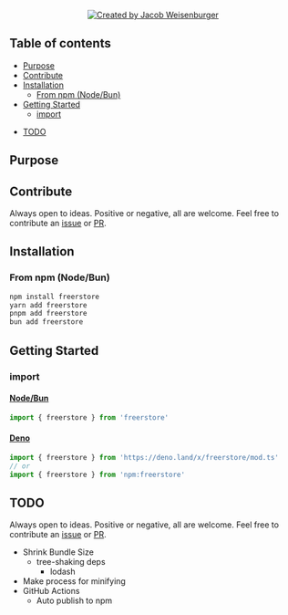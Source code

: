 <!-- <div align='center'>
    <img src='logo.svg' width='200px' alt='Zod Utilz logo' />
    <h1>Zod Utilz</h1>
    <h3>
        Framework agnostic utilities for
        <a href='https://github.com/colinhacks/zod' rel='nofollow'>
            Zod
        </a>
    </h3>
</div> -->

<br>

<div align='center'>
    <a href='https://github.com/JacobWeisenburger' rel='nofollow'>
        <img alt='Created by Jacob Weisenburger'
            src='https://img.shields.io/badge/created%20by-Jacob%20Weisenburger-274D82.svg'>
    </a>
    <!-- <a href='https://github.com/JacobWeisenburger/freerstore/stargazers' rel='nofollow'>
        <img alt='stars' src='https://img.shields.io/github/stars/JacobWeisenburger/freerstore?color=blue'>
    </a> -->
    <!-- <a href='https://www.npmjs.com/package/freerstore' rel='nofollow'>
        <img alt='downloads' src='https://img.shields.io/npm/dw/freerstore?color=blue'>
    </a> -->
</div>

<!-- <div align='center'>
    <a href='https://www.npmjs.com/package/freerstore' rel='nofollow'>
        <img alt='npm' src='https://img.shields.io/npm/v/freerstore?color=blue'>
    </a>
    <a href='https://deno.land/x/freerstore' rel='nofollow'>
        <img alt='deno' src='https://shield.deno.dev/x/freerstore'>
    </a>
</div> -->

## Table of contents
- [Purpose](#purpose)
- [Contribute](#contribute)
- [Installation](#installation)
    - [From npm (Node/Bun)](#from-npm-nodebun)
- [Getting Started](#getting-started)
    - [import](#import)
<!-- - [Utilz](#utilz) -->
- [TODO](#todo)

## Purpose

## Contribute
Always open to ideas. Positive or negative, all are welcome. Feel free to contribute an [issue](https://github.com/JacobWeisenburger/freerstore/issues) or [PR](https://github.com/JacobWeisenburger/freerstore/pulls).

## Installation

### From npm (Node/Bun)
```sh
npm install freerstore
yarn add freerstore
pnpm add freerstore
bun add freerstore
```

## Getting Started

### import
#### [Node/Bun](https://www.npmjs.com/package/freerstore)
```ts
import { freerstore } from 'freerstore'
```

#### [Deno](https://deno.land/x/freerstore)
```ts
import { freerstore } from 'https://deno.land/x/freerstore/mod.ts'
// or
import { freerstore } from 'npm:freerstore'
```

<!-- ## Utilz -->

<!-- ### SPR
SPR stands for SafeParseResult

This enables [optional chaining](https://developer.mozilla.org/en-US/docs/Web/JavaScript/Reference/Operators/Optional_chaining) or [nullish coalescing](https://developer.mozilla.org/en-US/docs/Web/JavaScript/Reference/Operators/Nullish_coalescing) for `z.SafeParseReturnType`.

```ts
import { freerstore } from 'freerstore'
const schema = z.object( { foo: z.string() } )
const result = freerstore.SPR( schema.safeParse( { foo: 42 } ) )
const fooDataOrErrors = result.data?.foo ?? result.error?.format().foo?._errors
``` -->

## TODO
Always open to ideas. Positive or negative, all are welcome. Feel free to contribute an [issue](https://github.com/JacobWeisenburger/freerstore/issues) or [PR](https://github.com/JacobWeisenburger/freerstore/pulls).
- Shrink Bundle Size
    - tree-shaking deps
        - lodash
- Make process for minifying
- GitHub Actions
    - Auto publish to npm